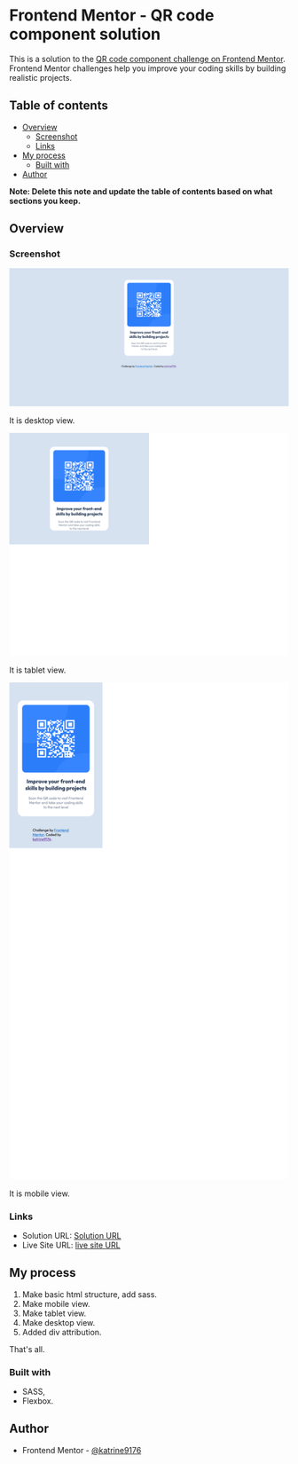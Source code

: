 # Frontend Mentor - QR code component solution

This is a solution to the [QR code component challenge on Frontend Mentor](https://www.frontendmentor.io/challenges/qr-code-component-iux_sIO_H). Frontend Mentor challenges help you improve your coding skills by building realistic projects. 

## Table of contents

- [Overview](#overview)
  - [Screenshot](#screenshot)
  - [Links](#links)
- [My process](#my-process)
  - [Built with](#built-with)
- [Author](#author)

**Note: Delete this note and update the table of contents based on what sections you keep.**

## Overview

### Screenshot

![Desktop version](./screenshots/desktop-version.png)

It is desktop view.

![Tablet version](./screenshots/tablet-version.png)

It is tablet view.

![Mobile version](./screenshots/mobile-version.png)

It is mobile view.


### Links

- Solution URL: [Solution URL](https://your-solution-url.com)
- Live Site URL: [live site URL](https://your-live-site-url.com)

## My process

1. Make basic html structure, add sass.
2. Make mobile view.
3. Make tablet view.
4. Make desktop view.
5. Added div attribution.

That's all.

### Built with

- SASS,
- Flexbox.


## Author

- Frontend Mentor - [@katrine9176](https://www.frontendmentor.io/profile/katrine9176)

